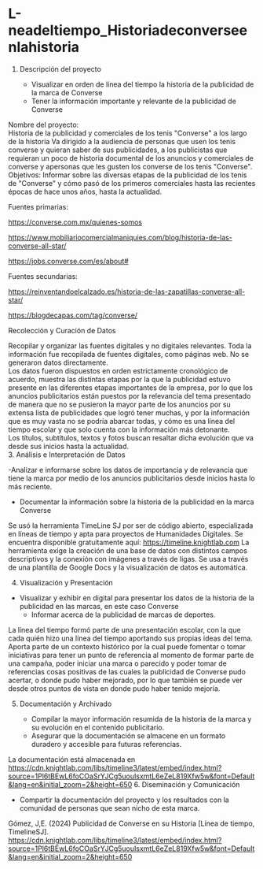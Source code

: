 # L-neadeltiempo_Historiadeconverseenlahistoria
1. Descripción del proyecto  

   - Visualizar en orden de línea del tiempo la historia de la publicidad de la marca de Converse 
   - Tener la información importante y relevante de la publicidad de Converse  
 
Nombre del proyecto:  
Historia de la publicidad y comerciales de los tenis "Converse" a los largo de la historia 
Va dirigido a la audiencia de personas que usen los tenis converse y quieran saber de sus publicidades, a los publicistas que requieran un poco de historia documental de los anuncios y comerciales de converse y apersonas que les gusten los converse de los tenis "Converse".  
Objetivos: 
Informar sobre las diversas etapas de la publicidad de los tenis de "Converse" y cómo pasó de los primeros comerciales hasta las recientes épocas de hace unos años, hasta la actualidad.  
 
Fuentes primarias: 

https://converse.com.mx/quienes-somos 

https://www.mobiliariocomercialmaniquies.com/blog/historia-de-las-converse-all-star/ 

https://jobs.converse.com/es/about#
 
Fuentes secundarias: 

https://reinventandoelcalzado.es/historia-de-las-zapatillas-converse-all-star/ 

https://blogdecapas.com/tag/converse/ 
 
 
Recolección y Curación de Datos 
 
Recopilar y organizar las fuentes digitales y no digitales relevantes. 
Toda la información fue recopilada de fuentes digitales, como páginas web. No se generaron datos directamente.  
Los datos fueron dispuestos en orden estrictamente cronológico de acuerdo, muestra las distintas etapas por la que la publicidad estuvo presente en las diferentes etapas importantes de la empresa, por lo que los anuncios publicitarios están puestos por la relevancia del tema presentado de manera que no se pusieron la mayor parte de los anuncios por su extensa lista de publicidades que logró tener muchas, y por la información que es muy vasta no se podría abarcar todas, y cómo es una línea del tiempo escolar y que solo cuenta con la información más detonante.  
Los títulos, subtítulos, textos y fotos buscan resaltar dicha evolución que va desde sus inicios hasta la actualidad.  
3. Análisis e Interpretación de Datos  
    
-Analizar e informarse sobre los datos de importancia y de relevancia que tiene la marca por medio de los anuncios publicitarios desde inicios hasta lo más reciente. 
   - Documentar la información sobre la historia de la publicidad en la marca Converse 
 
Se usó la herramienta TimeLine SJ por ser de código abierto, especializada en líneas de tiempo y apta para proyectos de Humanidades Digitales. Se encuentra disponible gratuitamente aquí: https://timeline.knightlab.com 
La herramienta exige la creación de una base de datos con distintos campos  descriptivos y la conexión con imágenes a través de ligas. Se usa a través de una plantilla de Google Docs y la visualización de datos es automática. 
 
 
 
4. Visualización y Presentación  
 
 - Visualizar y exhibir en digital para presentar los datos de la historia de la publicidad en las marcas, en este caso Converse 
   - Informar acerca de la publicidad de marcas de deportes. 
 
La línea del tiempo formó parte de una presentación escolar, con la que cada quién hizo una línea del tiempo aportando sus propias ideas del tema. Aporta parte de un contexto histórico por la cual puede fomentar o tomar iniciativas para tener un punto de referencia al momento de formar parte de una campaña, poder iniciar una marca o parecido y poder tomar de referencias cosas positivas de las cuales la publicidad de Converse pudo acertar, o donde pudo haber mejorado, por lo que también se puede ver desde otros puntos de vista en donde pudo haber tenido mejoría. 
 
 
5. Documentación y Archivado 
 
   - Compilar la mayor información resumida de la historia de la marca y su evolución en el contenido publicitario. 
   - Asegurar que la documentación se almacene en un formato duradero y accesible para futuras referencias. 
 
La documentación está almacenada en https://cdn.knightlab.com/libs/timeline3/latest/embed/index.html?source=1Pl6tBEwL6foCOaSrYJCg5uouIsxmtL6eZeL819Xfw5w&font=Default&lang=en&initial_zoom=2&height=650 
6. Diseminación y Comunicación  
 
   - Compartir la documentación del proyecto y los resultados con la comunidad de personas que sean nicho de esta marca. 
 
Gómez, J,E. (2024) Publicidad de Converse en su Historia [Línea de tiempo, TimelineSJ]. https://cdn.knightlab.com/libs/timeline3/latest/embed/index.html?source=1Pl6tBEwL6foCOaSrYJCg5uouIsxmtL6eZeL819Xfw5w&font=Default&lang=en&initial_zoom=2&height=650
